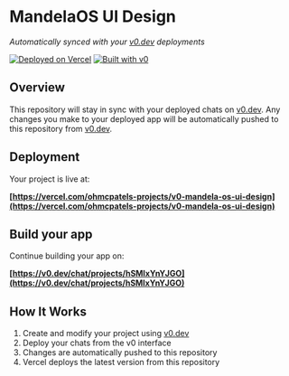 # MandelaOS UI Design

*Automatically synced with your [v0.dev](https://v0.dev) deployments*

[![Deployed on Vercel](https://img.shields.io/badge/Deployed%20on-Vercel-black?style=for-the-badge&logo=vercel)](https://vercel.com/ohmcpatels-projects/v0-mandela-os-ui-design)
[![Built with v0](https://img.shields.io/badge/Built%20with-v0.dev-black?style=for-the-badge)](https://v0.dev/chat/projects/hSMIxYnYJGO)

## Overview

This repository will stay in sync with your deployed chats on [v0.dev](https://v0.dev).
Any changes you make to your deployed app will be automatically pushed to this repository from [v0.dev](https://v0.dev).

## Deployment

Your project is live at:

**[https://vercel.com/ohmcpatels-projects/v0-mandela-os-ui-design](https://vercel.com/ohmcpatels-projects/v0-mandela-os-ui-design)**

## Build your app

Continue building your app on:

**[https://v0.dev/chat/projects/hSMIxYnYJGO](https://v0.dev/chat/projects/hSMIxYnYJGO)**

## How It Works

1. Create and modify your project using [v0.dev](https://v0.dev)
2. Deploy your chats from the v0 interface
3. Changes are automatically pushed to this repository
4. Vercel deploys the latest version from this repository